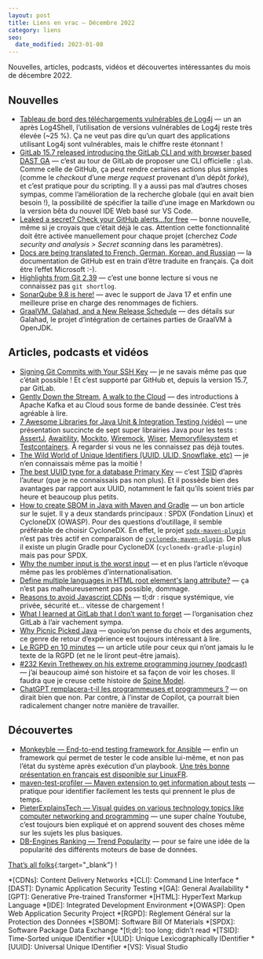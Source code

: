 ```yaml
---
layout: post
title: Liens en vrac — Décembre 2022
category: liens
seo:
  date_modified: 2023-01-08
---
```


Nouvelles, articles, podcasts, vidéos et découvertes intéressantes du mois de décembre 2022.

## Nouvelles

- [Tableau de bord des téléchargements vulnérables de Log4j](https://fr.sonatype.com/resources/log4j-vulnerability-resource-center)
  — un an après Log4Shell, l’utilisation de versions vulnérables de Log4j reste très élevée (~25 %).
  Ça ne veut pas dire qu’un quart des applications utilisant Log4j sont vulnérables, mais le chiffre
  reste étonnant !
- [GitLab 15.7 released introducing the GitLab CLI and with browser based DAST GA](https://about.gitlab.com/releases/2022/12/22/gitlab-15-7-released/)
  — c’est au tour de GitLab de proposer une CLI officielle : `glab`. Comme celle de GitHub, ça peut
  rendre certaines actions plus simples (comme le _checkout_ d’une _merge request_ provenant d’un
  dépôt _forké_), et c’est pratique pour du scripting. Il y a aussi pas mal d’autres choses sympas,
  comme l’amélioration de la recherche globale (qui en avait bien besoin !), la possibilité de
  spécifier la taille d’une image en Markdown ou la version bêta du nouvel IDE Web basé sur VS Code.
- [Leaked a secret? Check your GitHub alerts…for free](https://github.blog/2022-12-15-leaked-a-secret-check-your-github-alerts-for-free/)
  — bonne nouvelle, même si je croyais que c’était déjà le cas. Attention cette fonctionnalité doit
  être activée manuellement pour chaque projet (cherchez _Code security and analysis > Secret
  scanning_ dans les paramètres).
- [Docs are being translated to French, German, Korean, and Russian](https://github.blog/changelog/2022-12-05-docs-are-being-translated-to-french-german-korean-and-russian/)
  — la documentation de GitHub est en train d’être traduite en français. Ça doit être l’effet
  Microsoft :-).
- [Highlights from Git 2.39](https://github.blog/2022-12-12-highlights-from-git-2-39/)
  — c’est une bonne lecture si vous ne connaissez pas `git shortlog`.
- [SonarQube 9.8 is here!](https://www.sonarsource.com/products/sonarqube/whats-new/sonarqube-9-8/)
  — avec le support de Java 17 et enfin une meilleure prise en charge des renommages de fichiers.
- [GraalVM, Galahad, and a New Release Schedule](https://medium.com/graalvm/graalvm-galahad-and-a-new-release-schedule-d081d1031bba)
  — des détails sur Galahad, le projet d’intégration de certaines parties de GraalVM à OpenJDK.

## Articles, podcasts et vidéos

- [Signing Git Commits with Your SSH Key](https://calebhearth.com/sign-git-with-ssh)
  — je ne savais même pas que c’était possible ! Et c’est supporté par GitHub et, depuis la version
  15.7, par GitLab.
- [Gently Down the Stream](https://www.gentlydownthe.stream/), [A walk to the Cloud](https://a.walktothe.cloud/)
  — des introductions à Apache Kafka et au Cloud sous forme de bande dessinée. C’est très agréable
  à lire.
- [7 Awesome Libraries for Java Unit & Integration Testing (vidéo)](https://www.youtube.com/watch?v=JVPHSdHViMg)
  — une présentation succincte de sept super librairies Java pour les tests :
  [AssertJ](https://assertj.github.io/doc/), [Awaitility](http://www.awaitility.org/),
  [Mockito](https://site.mockito.org/), [Wiremock](https://wiremock.org/),
  [Wiser](https://github.com/voodoodyne/subethasmtp/blob/master/Wiser.md),
  [Memoryfilesystem](https://github.com/marschall/memoryfilesystem) et
  [Testcontainers](https://www.testcontainers.org/). À regarder si vous ne les connaissez pas déjà
  toutes.
- [The Wild World of Unique Identifiers (UUID, ULID, Snowflake, etc)](https://medium.com/geekculture/the-wild-world-of-unique-identifiers-uuid-ulid-etc-17cfb2a38fce)
  — je n’en connaissais même pas la moitié !
- [The best UUID type for a database Primary Key](https://vladmihalcea.com/uuid-database-primary-key/)
  — c’est [TSID](https://github.com/f4b6a3/tsid-creator) d’après l’auteur (que je ne connaissais pas
  non plus). Et il possède bien des avantages par rapport aux UUID, notamment le fait qu’ils soient
  triés par heure et beaucoup plus petits.
- [How to create SBOM in Java with Maven and Gradle](https://snyk.io/blog/create-sboms-java-maven-gradle/)
  — un bon article sur le sujet. Il y a deux standards principaux : SPDX (Fondation Linux) et
  CycloneDX (OWASP). Pour des questions d’outillage, il semble préférable de choisir CycloneDX. En
  effet, le projet [`spdx-maven-plugin`](https://github.com/spdx/spdx-maven-plugin) n’est pas très
  actif en comparaison de [`cyclonedx-maven-plugin`](https://github.com/CycloneDX/cyclonedx-maven-plugin).
  De plus il existe un plugin Gradle pour CycloneDX (`cyclonedx-gradle-plugin`) mais pas pour SPDX.
- [Why the number input is the worst input](https://stackoverflow.blog/2022/12/26/why-the-number-input-is-the-worst-input/)
  — et en plus l’article n’évoque même pas les problèmes d’internationalisation.
- [Define multiple languages in HTML root element's lang attribute?](https://stackoverflow.com/a/21246457/374236)
  — ça n’est pas malheureusement pas possible, dommage.
- [Reasons to avoid Javascript CDNs](https://blog.wesleyac.com/posts/why-not-javascript-cdn)
  — tl;dr : risque systémique, vie privée, sécurité et... vitesse de chargement !
- [What I learned at GitLab that I don’t want to forget](https://boleary.dev/what-i-learned-at-gitlab-that-i-dont-want-to-forget/)
  — l’organisation chez GitLab à l’air vachement sympa.
- [Why Picnic Picked Java](https://foojay.io/today/why-picnic-picked-java/)
  — quoiqu’on pense du choix et des arguments, ce genre de retour d’expérience est toujours
  intéressant à lire.
- [Le RGPD en 10 minutes](https://blog.davidlibeau.fr/le-rgpd-en-10-minutes/)
  — un article utile pour ceux qui n’ont jamais lu le texte de la RGPD (et ne le liront peut-être
  jamais).
- [#232 Kevin Trethewey on his extreme programming journey (podcast)](https://devjourney.info/Guests/232-KevinTrethewey.html)
  — j’ai beaucoup aimé son histoire et sa façon de voir les choses. Il faudra que je creuse cette
  histoire de [Spine Model](https://spinemodel.info/documentation.html).
- [ChatGPT remplacera-t-il les programmeuses et programmeurs ?](https://www.bortzmeyer.org/chatgpt-programmation.html)
  — on dirait bien que non. Par contre, à l’instar de Copilot, ça pourrait bien radicalement changer
  notre manière de travailler.

## Découvertes

- [Monkeyble — End-to-end testing framework for Ansible](https://hewlettpackard.github.io/monkeyble/)
  — enfin un framework qui permet de tester le code ansible lui-même, et non pas l’état du système
  après exécution d’un playbook. [Une très bonne présentation en français est disponible sur
  LinuxFR](https://linuxfr.org/news/presentation-de-monkeyble-framework-de-test-bout-en-bout-pour-ansible).
- [maven-test-profiler — Maven extension to get information about tests](https://github.com/khmarbaise/maven-test-profiler)
  — pratique pour identifier facilement les tests qui prennent le plus de temps.  
- [PieterExplainsTech — Visual guides on various technology topics like computer networking and programming](https://www.youtube.com/channel/UCaNX_EGXBgJYyrsRrziKnDQ)
  — une super chaîne Youtube, c’est toujours bien expliqué et on apprend souvent des choses même sur
  les sujets les plus basiques.
- [DB-Engines Ranking — Trend Popularity](https://db-engines.com/en/ranking_trend)
  — pour se faire une idée de la popularité des différents moteurs de base de données.

[That’s all folks](https://www.youtube.com/watch?v=Lb8Yw7mhEbo "Rover — Rising High"){:target="_blank"} !

<!-- prettier-ignore-start -->
*[CDNs]: Content Delivery Networks
*[CLI]: Command Line Interface
*[DAST]: Dynamic Application Security Testing
*[GA]: General Availability
*[GPT]: Generative Pre-trained Transformer
*[HTML]: HyperText Markup Language
*[IDE]: Integrated Development Environment
*[OWASP]: Open Web Application Security Project
*[RGPD]: Règlement Général sur la Protection des Données
*[SBOM]: Software Bill Of Materials
*[SPDX]: Software Package Data Exchange
*[tl;dr]: too long; didn’t read
*[TSID]: Time-Sorted unique IDentifier
*[ULID]: Unique Lexicographically IDentifier
*[UUID]: Universal Unique IDentifier
*[VS]: Visual Studio
<!-- prettier-ignore-end -->
